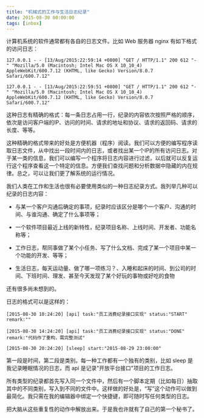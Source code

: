 ```yaml
---
title: "机械式的工作与生活日志纪录"
date: 2015-08-30 00:00:00
tags: [inbox]
---
```


计算机系统的软件通常都有各自的日志文件。比如 Web 服务器 nginx 有如下格式的访问日志：

```
127.0.0.1 - - [13/Aug/2015:22:59:14 +0800] "GET / HTTP/1.1" 200 612 "-" "Mozilla/5.0 (Macintosh; Intel Mac OS X 10_10_4) AppleWebKit/600.7.12 (KHTML, like Gecko) Version/8.0.7 Safari/600.7.12"
```
```
127.0.0.1 - - [13/Aug/2015:22:59:51 +0800] "GET / HTTP/1.1" 200 612 "-" "Mozilla/5.0 (Macintosh; Intel Mac OS X 10_10_4) AppleWebKit/600.7.12 (KHTML, like Gecko) Version/8.0.7 Safari/600.7.12"
```



这种日志有精确的格式：每一条日志占用一行，纪录的内容依次按照严格的顺序，依次是访问客户端的IP、访问的时间、请求的地址和协议、请求的返回码、请求的长度、等等。

这种精确的格式带来的好处是方便机器（程序）阅读。我们可以方便的编写程序读取日志文件，从中找出一段时间内的日志，或者找出某一个IP的所有访问日志。对于某一类的信息，我们可以编写一个程序将日志内容进行过滤，以后就可以反复运行这个程序查看这一个特定的信息。方便我们查找问题和分析数据中隐藏的内在规律。总之，可以让我们更了解系统的运行情况。

我们人类在工作和生活也很有必要使用类似的一种日志纪录方式。我列举几种可以纪录的日志内容：

- 与某一个客户沟通后确定的事项，纪录时应该区分是哪个一个客户、沟通的时间、与谁沟通、确定了什么事项等；

- 一个软件项目最近上线的新特性，纪录项目名称、上线时间、开发者、功能名称等；

- 工作日志，帮同事做了某个小任务、写了什么文档、完成了某一个项目中某一个功能的开发、等等；

- 生活日志，每天运动量、做了哪一项练习？、入睡和起床的时间、到公司的时间、下班时间、理发、甚至今天发现了某个好玩的事物或好吃的食物

还有很多尚未想到的。

日志的格式可以是这样的：

```
[2015-08-30 10:24:20] [api] task:"员工消费纪录接口实现" status:"START" remark:""
```
```
[2015-08-30 14:24:20] [api] task:"员工消费纪录接口实现" status:"DONE" remark:"代码作了重构，需完整测试"
```
```
[2015-08-30 20:24:20] [sleep] start:"2015-08-29 23:00:00"
```

第一段是时间，第二段是类别。每一种工作都有一个独有的类别，比如 sleep 是我记录睡眠情况的日志，而 api 是记录"开放平台接口"项目的工作日志。

所有类型的纪录都首先写入同一个文件中，然后有一个脚本定期（比如每日）抽取其中的不同类别，写入到不同的文件中。这样做的好处是，“写”这个动作可以做到最简化。我只需在我的编辑器中绑定一个快捷键，即可随时写任何类型的日志。

把大脑从这些重复性的动作中解放出来。于是我也许就有了自己的第一个秘书了。
